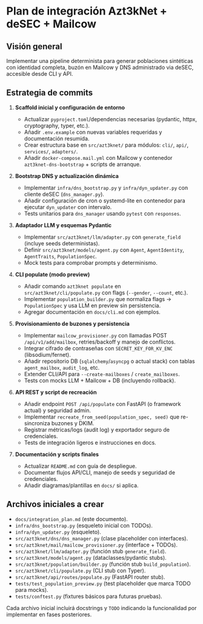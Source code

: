 # Plan de integración Azt3kNet + deSEC + Mailcow

## Visión general
Implementar una pipeline determinista para generar poblaciones sintéticas con identidad completa, buzón en Mailcow y DNS administrado via deSEC, accesible desde CLI y API.

## Estrategia de commits

1. **Scaffold inicial y configuración de entorno**
   - Actualizar `pyproject.toml`/dependencias necesarias (pydantic, httpx, cryptography, typer, etc.).
   - Añadir `.env.example` con nuevas variables requeridas y documentación resumida.
   - Crear estructura base en `src/azt3knet/` para módulos: `cli/`, `api/`, `services/`, `adapters/`.
   - Añadir `docker-compose.mail.yml` con Mailcow y contenedor `azt3knet-dns-bootstrap` + scripts de arranque.

2. **Bootstrap DNS y actualización dinámica**
   - Implementar `infra/dns_bootstrap.py` y `infra/dyn_updater.py` con cliente deSEC (`dns_manager.py`).
   - Añadir configuración de cron o systemd-lite en contenedor para ejecutar `dyn_updater` con intervalo.
   - Tests unitarios para `dns_manager` usando `pytest` con `responses`.

3. **Adaptador LLM y esquemas Pydantic**
   - Implementar `src/azt3knet/llm/adapter.py` con `generate_field` (incluye seeds deterministas).
   - Definir `src/azt3knet/models/agent.py` con `Agent`, `AgentIdentity`, `AgentTraits`, `PopulationSpec`.
   - Mock tests para comprobar prompts y determinismo.

4. **CLI populate (modo preview)**
   - Añadir comando `azt3knet populate` en `src/azt3knet/cli/populate.py` con flags (`--gender`, `--count`, etc.).
   - Implementar `population_builder.py` que normaliza flags → `PopulationSpec` y usa LLM en preview sin persistencia.
   - Agregar documentación en `docs/cli.md` con ejemplos.

5. **Provisionamiento de buzones y persistencia**
   - Implementar `mailcow_provisioner.py` con llamadas POST `/api/v1/add/mailbox`, retries/backoff y manejo de conflictos.
   - Integrar cifrado de contraseñas con `SECRET_KEY_FOR_KV_ENC` (libsodium/fernet).
   - Añadir repositorio DB (`sqlalchemy`/`asyncpg` o actual stack) con tablas `agent_mailbox`, `audit_log`, etc.
   - Extender CLI/API para `--create-mailboxes` / `create_mailboxes`.
   - Tests con mocks LLM + Mailcow + DB (incluyendo rollback).

6. **API REST y script de recreación**
   - Añadir endpoint `POST /api/populate` con FastAPI (o framework actual) y seguridad admin.
   - Implementar `recreate_from_seed(population_spec, seed)` que re-sincroniza buzones y DKIM.
   - Registrar métricas/logs (audit log) y exportador seguro de credenciales.
   - Tests de integración ligeros e instrucciones en docs.

7. **Documentación y scripts finales**
   - Actualizar `README.md` con guía de despliegue.
   - Documentar flujos API/CLI, manejo de seeds y seguridad de credenciales.
   - Añadir diagramas/plantillas en `docs/` si aplica.

## Archivos iniciales a crear

- `docs/integration_plan.md` (este documento).
- `infra/dns_bootstrap.py` (esqueleto inicial con TODOs).
- `infra/dyn_updater.py` (esqueleto).
- `src/azt3knet/dns/dns_manager.py` (clase placeholder con interfaces).
- `src/azt3knet/mail/mailcow_provisioner.py` (interface + TODOs).
- `src/azt3knet/llm/adapter.py` (función stub `generate_field`).
- `src/azt3knet/models/agent.py` (dataclasses/pydantic stubs).
- `src/azt3knet/population/builder.py` (función stub `build_population`).
- `src/azt3knet/cli/populate.py` (CLI stub con Typer).
- `src/azt3knet/api/routes/populate.py` (FastAPI router stub).
- `tests/test_population_preview.py` (test placeholder que marca TODO para mocks).
- `tests/conftest.py` (fixtures básicos para futuras pruebas).

Cada archivo inicial incluirá docstrings y `TODO` indicando la funcionalidad por implementar en fases posteriores.

